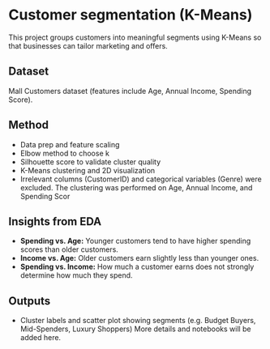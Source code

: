 # Customer segmentation (K-Means)
This project groups customers into meaningful segments using K-Means so that businesses can tailor marketing and offers.
## Dataset
Mall Customers dataset (features include Age, Annual Income, Spending Score).
## Method
- Data prep and feature scaling
- Elbow method to choose k
- Silhouette score to validate cluster quality
- K-Means clustering and 2D visualization
- Irrelevant columns (CustomerID) and categorical variables (Genre) were excluded. The clustering was performed on Age, Annual Income, and Spending Scor
## Insights from EDA
- **Spending vs. Age:** Younger customers tend to have higher spending scores than older customers.
- **Income vs. Age:** Older customers earn slightly less than younger ones.
- **Spending vs. Income:** How much a customer earns does not strongly determine how much they spend.
## Outputs
- Cluster labels and scatter plot showing segments (e.g. Budget Buyers, Mid-Spenders, Luxury Shoppers)
More details and notebooks will be added here.
